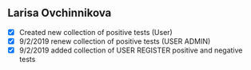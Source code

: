   ## Larisa Ovchinnikova
* [x] Created new collection of positive tests (User)
* [x] 9/2/2019 renew collection of positive tests (USER ADMIN)
* [x] 9/2/2019 added collection of USER REGISTER positive and negative tests
